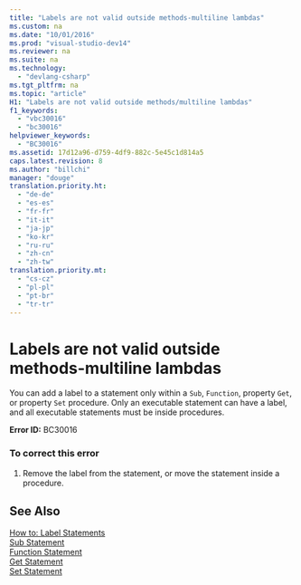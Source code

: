 ```yaml
---
title: "Labels are not valid outside methods-multiline lambdas"
ms.custom: na
ms.date: "10/01/2016"
ms.prod: "visual-studio-dev14"
ms.reviewer: na
ms.suite: na
ms.technology: 
  - "devlang-csharp"
ms.tgt_pltfrm: na
ms.topic: "article"
H1: "Labels are not valid outside methods/multiline lambdas"
f1_keywords: 
  - "vbc30016"
  - "bc30016"
helpviewer_keywords: 
  - "BC30016"
ms.assetid: 17d12a96-d759-4df9-882c-5e45c1d814a5
caps.latest.revision: 8
ms.author: "billchi"
manager: "douge"
translation.priority.ht: 
  - "de-de"
  - "es-es"
  - "fr-fr"
  - "it-it"
  - "ja-jp"
  - "ko-kr"
  - "ru-ru"
  - "zh-cn"
  - "zh-tw"
translation.priority.mt: 
  - "cs-cz"
  - "pl-pl"
  - "pt-br"
  - "tr-tr"
---
```

# Labels are not valid outside methods-multiline lambdas
You can add a label to a statement only within a `Sub`, `Function`, property `Get`, or property `Set` procedure. Only an executable statement can have a label, and all executable statements must be inside procedures.  
  
 **Error ID:** BC30016  
  
### To correct this error  
  
1.  Remove the label from the statement, or move the statement inside a procedure.  
  
## See Also  
 [How to: Label Statements](../Topic/How%20to:%20Label%20Statements%20\(Visual%20Basic\).md)   
 [Sub Statement](../Topic/Sub%20Statement%20\(Visual%20Basic\).md)   
 [Function Statement](../Topic/Function%20Statement%20\(Visual%20Basic\).md)   
 [Get Statement](../Topic/Get%20Statement.md)   
 [Set Statement](../Topic/Set%20Statement%20\(Visual%20Basic\).md)